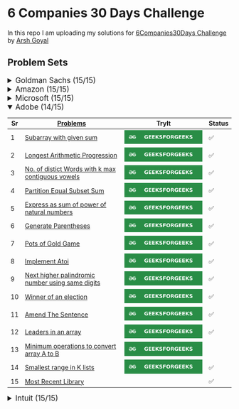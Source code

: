 # 6 Companies 30 Days Challenge

In this repo I am uploading my solutions for [6Companies30Days Challenge](https://www.youtube.com/watch?v=8ESo_bXhRC4) by [Arsh Goyal](https://www.linkedin.com/in/arshgoyal/)

## Problem Sets

<details>
<summary style="font-size: 1.2em">Goldman Sachs (15/15)</summary>

Sr  | [Problems](./goldman-sachs/README.md)                                                                                     | TryIt                                                                                                                                     | Status
----|---------------------------------------------------------------------------------------------------------------------------|-------------------------------------------------------------------------------------------------------------------------------------------|---------
1   | [Print Anagrams Together](./goldman-sachs/print-anagrams-together.md)                                                     | [![Problem Link](./assets/gfg.svg)](https://practice.geeksforgeeks.org/problems/print-anagrams-together/1/#)                              | ✅
2   | [Overlapping Rectangles](./goldman-sachs/overlapping-rectangles1924.md)                                                   | [![Problem Link](./assets/gfg.svg)](https://practice.geeksforgeeks.org/problems/overlapping-rectangles1924/1/)                            | ✅
3   | [Count the subarrays having product less than k](./goldman-sachs/count-the-subarrays-having-product-less-than-k1708.md)   | [![Problem Link](./assets/gfg.svg)](https://practice.geeksforgeeks.org/problems/count-the-subarrays-having-product-less-than-k1708/1/)    | ✅
4   | [Run Length Encoding](./goldman-sachs/run-length-encoding.md)                                                             | [![Problem Link](./assets/gfg.svg)](https://practice.geeksforgeeks.org/problems/run-length-encoding/1/)                                   | ✅
5   | [Ugly Number](./goldman-sachs/ugly-numbers2254.md)                                                                        | [![Problem Link](./assets/gfg.svg)](https://practice.geeksforgeeks.org/problems/ugly-numbers2254/1/)                                      | ✅
6   | [Greatest Common Divisor of Strings](./goldman-sachs/greatest-common-divisor-of-strings.md)                               | [![Problem Link](./assets/lc.svg)](https://leetcode.com/problems/greatest-common-divisor-of-strings/)                                     | ✅
7   | [Find the position of M-th item](./goldman-sachs/find-the-position-of-m-th-item1723.md)                                   | [![Problem Link](./assets/gfg.svg)](https://practice.geeksforgeeks.org/problems/find-the-position-of-m-th-item1723/1#)                    | ✅
8   | [Total Decoding Messages](./goldman-sachs/total-decoding-messages1235.md)                                                 | [![Problem Link](./assets/gfg.svg)](https://practice.geeksforgeeks.org/problems/total-decoding-messages1235/1/)                           | ✅
9   | [Number following a pattern](./goldman-sachs/number-following-a-pattern3126.md)                                           | [![Problem Link](./assets/gfg.svg)](https://practice.geeksforgeeks.org/problems/number-following-a-pattern3126/1#)                        | ✅
10  | [Max 10 numbers in a list having 10M entries](./goldman-sachs/k-largest-elements3736.md)                                  | [![Problem Link](./assets/gfg.svg)](https://practice.geeksforgeeks.org/problems/k-largest-elements3736/1)                                 | ✅
11  | [Find Missing And Repeating](./goldman-sachs/find-missing-and-repeating2512.md)                                           | [![Problem Link](./assets/gfg.svg)](https://practice.geeksforgeeks.org/problems/find-missing-and-repeating2512/1/#)                       | ✅
12  | [Squares in N*N Chessboard](./goldman-sachs/squares-in-nn-chessboard1801.md)                                              | [![Problem Link](./assets/gfg.svg)](https://practice.geeksforgeeks.org/problems/squares-in-nn-chessboard1801/1)                           | ✅
13  | [Decode the string](./goldman-sachs/decode-the-string2444.md)                                                             | [![Problem Link](./assets/gfg.svg)](https://practice.geeksforgeeks.org/problems/decode-the-string2444/1)                                  | ✅
14  | [Minimum Size Subarray Sum](./goldman-sachs/minimum-size-subarray-sum.md)                                                 | [![Problem Link](./assets/lc.svg)](https://leetcode.com/problems/minimum-size-subarray-sum/)                                              | ✅
15  | [Array Pair Sum Divisibility Problem](./goldman-sachs/array-pair-sum-divisibility-problem3257.md)                         | [![Problem Link](./assets/gfg.svg)](https://practice.geeksforgeeks.org/problems/array-pair-sum-divisibility-problem3257/1#)               | ✅

</details>

<details>
<summary style="font-size: 1.2em">Amazon (15/15)</summary>

Sr  | [Problems](./amazon/README.md)                                                                                | TryIt                                                                                                                                     | Status
----|---------------------------------------------------------------------------------------------------------------|-------------------------------------------------------------------------------------------------------------------------------------------|---------
1   | [Maximum Profit](./amazon/maximum-profit.md)                                                                  | [![Problem Link](./assets/gfg.svg)](https://practice.geeksforgeeks.org/problems/maximum-profit4657/1)                                     | ✅
2   | [Longest Mountain in Array](./amazon/longest-mountain-in-array.md)                                            | [![Problem Link](./assets/lc.svg)](https://leetcode.com/problems/longest-mountain-in-array/)                                              | ✅
3   | [IPL 2021 - Match Day 2](./amazon/ipl-2021-match-day-2.md)                                                    | [![Problem Link](./assets/gfg.svg)](https://practice.geeksforgeeks.org/problems/deee0e8cf9910e7219f663c18d6d640ea0b87f87/1/)              | ✅
4   | [Brackets in Matrix Chain Multiplication](./brackets-in-matrix-chain-multiplication.md)                       | [![Problem Link](./assets/gfg.svg)](https://practice.geeksforgeeks.org/problems/brackets-in-matrix-chain-multiplication1024/1/)           | ✅
5   | [Phone directory](./amazon/phone-directory.md)                                                                | [![Problem Link](./assets/gfg.svg)](https://practice.geeksforgeeks.org/problems/phone-directory4628/1/)                                   | ✅
6   | [Maximum of all subarrays of size k](./amazon/maximum-of-all-subarrays-of-size.md)                            | [![Problem Link](./assets/gfg.svg)](https://practice.geeksforgeeks.org/problems/maximum-of-all-subarrays-of-size-k3101/1)                 | ✅
7   | [First non-repeating character in a stream](./amazon/first-non-repeating-character-in-a-stream.md)            | [![Problem Link](./assets/gfg.svg)](https://practice.geeksforgeeks.org/problems/first-non-repeating-character-in-a-stream1216/1)          | ✅
8   | [Count ways to N'th Stair(Order does not matter)](./amazon/count-ways-to-nth-stairorder-does-not-matter.md)   | [![Problem Link](./assets/gfg.svg)](https://practice.geeksforgeeks.org/problems/count-ways-to-nth-stairorder-does-not-matter1322/1/)      | ✅
9   | [Is Sudoku Valid](./amazon/is-sudoku-valid.md)                                                                | [![Problem Link](./assets/gfg.svg)](https://practice.geeksforgeeks.org/problems/is-sudoku-valid4820/1/)                                   | ✅
10  | [Nuts and Bolts Problem](./amazon/nuts-and-bolts-problem.md)                                                  | [![Problem Link](./assets/gfg.svg)](https://practice.geeksforgeeks.org/problems/nuts-and-bolts-problem0431/1)                             | ✅
11  | [Serialize and Deserialize a Binary Tree](./amazon/serialize-and-deserialize-a-binary-tree.md)                | [![Problem Link](./assets/gfg.svg)](https://practice.geeksforgeeks.org/problems/serialize-and-deserialize-a-binary-tree/1)                | ✅
12  | [Column name from a given column number](./amazon/column-name-from-a-given-column-number.md)                  | [![Problem Link](./assets/gfg.svg)](https://practice.geeksforgeeks.org/problems/column-name-from-a-given-column-number4244/1/)            | ✅
13  | [Rotting Oranges](./amazon/rotting-oranges.md)                                                                | [![Problem Link](./assets/lc.svg)](https://leetcode.com/problems/rotting-oranges/)                                                        | ✅
14  | [Burning Tree](./amazon/burning-tree.md)                                                                      | [![Problem Link](./assets/gfg.svg)](https://practice.geeksforgeeks.org/problems/burning-tree/1/)                                          | ✅
15  | [Delete N nodes after M nodes of a linked list](./amazon/delete-n-nodes-after-m-nodes-of-a-linked-list.md)    | [![Problem Link](./assets/gfg.svg)](https://practice.geeksforgeeks.org/problems/delete-n-nodes-after-m-nodes-of-a-linked-list/1/)         | ✅

</details>

<details>
<summary style="font-size: 1.2em">Microsoft (15/15)</summary>

Sr  | [Problems](./microsoft/README.md)                                                                     | TryIt                                                                                                                                     | Status
----|---------------------------------------------------------------------------------------                |-------------------------------------------------------------------------------------------------------------------------------------------|---------
1   | [Minimum sum partition](./microsoft/minimum-sum-partition.md)                                         | [![Problem Link](./assets/gfg.svg)](https://practice.geeksforgeeks.org/problems/minimum-sum-partition3317/1/)                             | ✅
2   | [Prerequisite Tasks](./microsoft/prerequisite-tasks.md)                                               | [![Problem Link](./assets/gfg.svg)](https://practice.geeksforgeeks.org/problems/prerequisite-tasks/1/)                                    | ✅
3   | [Rotate by 90 degree](./microsoft/rotate-by-90-degree.md)                                             | [![Problem Link](./assets/gfg.svg)](https://practice.geeksforgeeks.org/problems/rotate-by-90-degree0356/1/)                               | ✅
4   | [Spirally traversing a matrix](./microsoft/spirally-traversing-a-matrix.md)                           | [![Problem Link](./assets/gfg.svg)](https://practice.geeksforgeeks.org/problems/spirally-traversing-a-matrix-1587115621/1/)               | ✅
5   | [Stock span problem](./microsoft/stock-span-problem.md)                                               | [![Problem Link](./assets/gfg.svg)](https://practice.geeksforgeeks.org/problems/stock-span-problem-1587115621/1)                          | ✅
6   | [Possible Words From Phone Digits](./microsoft/possible-words-from-phone-digits.md)                   | [![Problem Link](./assets/gfg.svg)](https://practice.geeksforgeeks.org/problems/possible-words-from-phone-digits-1587115620/1/)           | ✅
7   | [Unit Area of largest region of 1's](./microsoft/length-of-largest-region-of-1s.md)                   | [![Problem Link](./assets/gfg.svg)](https://practice.geeksforgeeks.org/problems/length-of-largest-region-of-1s-1587115620/1/)             | ✅
8   | [Connect Nodes at Same Level](./microsoft/connect-nodes-at-same-level.md)                             | [![Problem Link](./assets/gfg.svg)](https://practice.geeksforgeeks.org/problems/connect-nodes-at-same-level/1/)                           | ✅
9   | [Count Number of SubTrees having given Sum](./microsoft/count-number-of-subtrees-having-given-sum.md) | [![Problem Link](./assets/gfg.svg)](https://practice.geeksforgeeks.org/problems/count-number-of-subtrees-having-given-sum/1/)             | ✅
10  | [Stickler Thief](./microsoft/stickler-theif.md)                                                       | [![Problem Link](./assets/gfg.svg)](https://practice.geeksforgeeks.org/problems/stickler-theif-1587115621/1/)                             | ✅
11  | [Generate Binary Numbers](./microsoft/generate-binary-numbers.md)                                     | [![Problem Link](./assets/gfg.svg)](https://practice.geeksforgeeks.org/problems/generate-binary-numbers-1587115620/1/)                    | ✅
12  | [Find All Four Sum Numbers](./microsoft/find-all-four-sum-numbers.md)                                 | [![Problem Link](./assets/gfg.svg)](https://practice.geeksforgeeks.org/problems/find-all-four-sum-numbers1732/1)                          | ✅
13  | [Bridge edge in a graph](./microsoft/bridge-edge-in-graph.md)                                         | [![Problem Link](./assets/gfg.svg)](https://practice.geeksforgeeks.org/problems/bridge-edge-in-graph/1)                                   | ✅
14  | [Minimum steps to destination](./microsoft/minimum-steps-to-destination.md)                           | [![Problem Link](./assets/gfg.svg)](https://practice.geeksforgeeks.org/problems/minimum-number-of-steps-to-reach-a-given-number5234/1/)   | ✅
15  | [Alien Dictionary](./microsoft/alien-dictionary.md)                                                   | [![Problem Link](./assets/gfg.svg)](https://practice.geeksforgeeks.org/problems/alien-dictionary/1/)                                      | ✅

</details>

<details open>
<summary style="font-size: 1.2em">Adobe (14/15)</summary>

Sr  | [Problems](./adobe/README.md)                                                                             | TryIt                                                                                                                                                                 | Status
----|-----------------------------------------------------------------------------------------------------------|-----------------------------------------------------------------------------------------------------------------------------------------------------------------------|---------
1   | [Subarray with given sum](./adobe/subarray-with-given-sum.md)                                             | [![Problem Link](./assets/gfg.svg)](https://practice.geeksforgeeks.org/problems/subarray-with-given-sum-1587115621/1)                                                 | ✅
2   | [Longest Arithmetic Progression](./adobe/longest-arithmetic-progression.md)                               | [![Problem Link](./assets/gfg.svg)](https://practice.geeksforgeeks.org/problems/longest-arithmetic-progression1019/1/)                                                | ✅
3   | [No. of distict Words with k max contiguous vowels](./adobe/kmax-cont-vowels.md)                          | [![Problem Link](./assets/gfg.svg)](https://practice.geeksforgeeks.org/problems/7b9d245852bd8caf8a27d6d3961429f0a2b245f1/1/)                                          | ✅
4   | [Partition Equal Subset Sum](./adobe/subset-sum-problem.md)                                               | [![Problem Link](./assets/gfg.svg)](https://practice.geeksforgeeks.org/problems/subset-sum-problem2014/1)                                                             | ✅
5   | [Express as sum of power of natural numbers](./adobe/sum-of-power-of-natural-numbers.md)                  | [![Problem Link](./assets/gfg.svg)](https://practice.geeksforgeeks.org/problems/express-as-sum-of-power-of-natural-numbers5647/1)                                     | ✅
6   | [Generate Parentheses](./adobe/generate-parentheses.md)                                                   | [![Problem Link](./assets/gfg.svg)](https://practice.geeksforgeeks.org/problems/generate-all-possible-parentheses/1/)                                                 | ✅
7   | [Pots of Gold Game](./adobe/pots-of-gold-game.md)                                                         | [![Problem Link](./assets/gfg.svg)](https://practice.geeksforgeeks.org/problems/pots-of-gold-game/1/)                                                                 | ✅
8   | [Implement Atoi](./adobe/implement-atoi.md)                                                               | [![Problem Link](./assets/gfg.svg)](https://practice.geeksforgeeks.org/problems/implement-atoi/1/)                                                                    | ✅
9   | [Next higher palindromic number using same digits](./adobe/next-higher-palindromic-number-same-digit.md)  | [![Problem Link](./assets/gfg.svg)](https://practice.geeksforgeeks.org/problems/next-higher-palindromic-number-using-the-same-set-of-digits5859/1/)                   | ✅
10  | [Winner of an election](./adobe/winner-of-an-election.md)                                                 | [![Problem Link](./assets/gfg.svg)](https://practice.geeksforgeeks.org/problems/winner-of-an-election-where-votes-are-represented-as-candidate-names-1587115621/1/)   | ✅
11  | [Amend The Sentence](./adobe/amend-the-sentence.md)                                                       | [![Problem Link](./assets/gfg.svg)](https://practice.geeksforgeeks.org/problems/amend-the-sentence3235/1)                                                             | ✅
12  | [Leaders in an array](./adobe/leaders-in-an-array.md)                                                     | [![Problem Link](./assets/gfg.svg)](https://practice.geeksforgeeks.org/problems/leaders-in-an-array-1587115620/1/)                                                    | ✅
13  | [Minimum operations to convert array A to B](./adobe/minimum-insertions-to-make-two-arrays-equal.md)      | [![Problem Link](./assets/gfg.svg)](https://practice.geeksforgeeks.org/problems/minimum-insertions-to-make-two-arrays-equal/1/)                                       | 
14  | [Smallest range in K lists](./adobe/smallest-range-covering-elements-from-k-lists.md)                     | [![Problem Link](./assets/gfg.svg)](https://practice.geeksforgeeks.org/problems/find-smallest-range-containing-elements-from-k-lists/1/)                              | ✅
15  | [Most Recent Library](./adobe/most-recent-library.md)                                                     |                                                                                                                                                                       | ✅

</details>

<details>
<summary style="font-size: 1.2em">Intuit (15/15)</summary>

Sr  | Problems                                                                                          | TryIt                                                                                                                     | Status
----|---------------------------------------------------------------------------------------------------|---------------------------------------------------------------------------------------------------------------------------|--------
1   | [Minimum sum partition](./intuit/minimum-sum-partition.md)                                        | [![Problem Link](./assets/gfg.svg)](https://practice.geeksforgeeks.org/problems/minimum-sum-partition3317/1/)             | ✅
2   | [Word Search](./intuit/word-search.md)                                                            | [![Problem Link](./assets/gfg.svg)](https://practice.geeksforgeeks.org/problems/word-search/1/)                           | ✅
3   | [Find the missing no in string](./intuit/missing-no-in-string.md)                                 | [![Problem Link](./assets/gfg.svg)](https://practice.geeksforgeeks.org/problems/find-the-missing-no-in-string/1/)         | ✅
4   | [Largest number in K swaps](./intuit/largest-number-in-k-swaps.md)                                | [![Problem Link](./assets/gfg.svg)](https://practice.geeksforgeeks.org/problems/largest-number-in-k-swaps-1587115620/1)   | ✅
5   | [Split Array Largest Sum](./intuit/split-array-largest-sum.md)                                    | [![Problem Link](./assets/lc.svg)](https://leetcode.com/problems/split-array-largest-sum/)                                | ✅
6   | [Find in Mountain Array](./intuit/find-in-mountain-array.md)                                      | [![Problem Link](./assets/lc.svg)](https://leetcode.com/problems/find-in-mountain-array/)                                 | ✅
7   | [Capacity To Ship Packages Within D Days](./intuit/capacity-to-ship-packages-within-d-days.md)    | [![Problem Link](./assets/lc.svg)](https://leetcode.com/problems/capacity-to-ship-packages-within-d-days/)                | ✅
8   | [Number of Boomerangs](./intuit/number-of-boomerangs.md)                                          | [![Problem Link](./assets/lc.svg)](https://leetcode.com/problems/number-of-boomerangs/)                                   | ✅
9   | [Pacific Atlantic Water Flow](./intuit/pacific-atlantic-water-flow.md)                            | [![Problem Link](./assets/lc.svg)](https://leetcode.com/problems/pacific-atlantic-water-flow/)                            | ✅
10  | [Number of Provinces](./intuit/number-of-provinces.md)                                            | [![Problem Link](./assets/lc.svg)](https://leetcode.com/problems/number-of-provinces/)                                    | ✅
11  | [Construct Quad Tree](./intuit/construct-quad-tree.md)                                            | [![Problem Link](./assets/lc.svg)](https://leetcode.com/problems/construct-quad-tree/)                                    | ✅
12  | [Course Schedule II](./intuit/course-schedule-ii.md)                                              | [![Problem Link](./assets/lc.svg)](https://leetcode.com/problems/course-schedule-ii/)                                     | ✅
13  | [Minimum Swaps to Arrange a Binary Grid](./intuit/min-swaps-to-arrange-binary-grid.md)            | [![Problem Link](./assets/lc.svg)](https://leetcode.com/problems/minimum-swaps-to-arrange-a-binary-grid/)                 | ✅
14  | [As Far from Land as Possible](./intuit/as-far-from-land-as-possible.md)                          | [![Problem Link](./assets/lc.svg)](https://leetcode.com/problems/as-far-from-land-as-possible/)                           | ✅
15  | [Koko Eating Bananas](./intuit/koko-eating-bananas.md)                                            | [![Problem Link](./assets/lc.svg)](https://leetcode.com/problems/koko-eating-bananas/)                                    | ✅

</details>